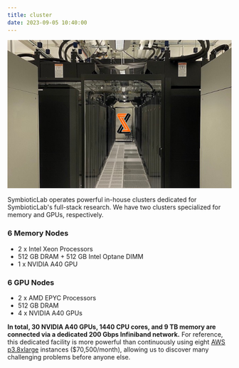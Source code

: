 ```yaml
---
title: cluster
date: 2023-09-05 10:40:00
---
```


![server](server.jpg)

SymbioticLab operates powerful in-house clusters dedicated for SymbioticLab's full-stack research.
We have two clusters specialized for memory and GPUs, respectively.

### 6 Memory Nodes
- 2 x Intel Xeon Processors
- 512 GB DRAM + 512 GB Intel Optane DIMM
- 1 x NVIDIA A40 GPU

### 6 GPU Nodes
- 2 x AMD EPYC Processors
- 512 GB DRAM
- 4 x NVIDIA A40 GPUs

**In total, 30 NVIDIA A40 GPUs, 1440 CPU cores, and 9 TB memory are connected via a dedicated 200 Gbps Infiniband network.** 
For reference, this dedicated facility is more powerful than continuously using eight [AWS p3.8xlarge](https://aws.amazon.com/ec2/instance-types/p3/) instances ($70,500/month), allowing us to discover many challenging problems before anyone else.
